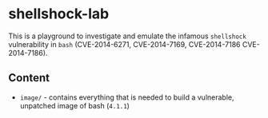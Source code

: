 # shellshock-lab

This is a playground to investigate and emulate the infamous `shellshock` vulnerability in `bash` (CVE-2014-6271, CVE-2014-7169, CVE-2014-7186 CVE-2014-7186).

## Content

- `image/` - contains everything that is needed to build a vulnerable, unpatched image of bash (`4.1.1`)
